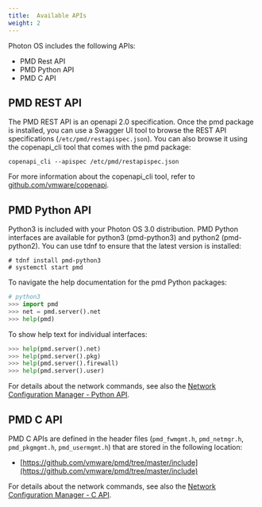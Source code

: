 ```yaml
---
title:  Available APIs
weight: 2
---
```


Photon OS includes the following APIs:

- PMD Rest API
- PMD Python API
- PMD C API

## PMD REST API

The PMD REST API is an openapi 2.0 specification. Once the pmd package is installed, you can use a Swagger UI tool to browse the REST API specifications (`/etc/pmd/restapispec.json`).
You can also browse it using the copenapi_cli tool that comes with the pmd package:

```console
copenapi_cli --apispec /etc/pmd/restapispec.json
```

For more information about the copenapi_cli tool, refer to [github.com/vmware/copenapi](https://github.com/vmware/copenapi).

## PMD Python API

Python3 is included with your Photon OS 3.0 distribution. PMD Python interfaces are available for python3 (pmd-python3) and python2 (pmd-python2). You can use tdnf to ensure that the latest version is installed:

```console
# tdnf install pmd-python3
# systemctl start pmd
```

To navigate the help documentation for the pmd Python packages:

```python
# python3
>>> import pmd
>>> net = pmd.server().net
>>> help(pmd)
```

To show help text for individual interfaces:

```python
>>> help(pmd.server().net)
>>> help(pmd.server().pkg)
>>> help(pmd.server().firewall)
>>> help(pmd.server().user)
```
For details about the network commands, see also the [Network Configuration Manager - Python API](./administration-guide/netmgr.python/).

## PMD C API

PMD C APIs are defined in the header files (`pmd_fwmgmt.h`, `pmd_netmgr.h`, `pmd_pkgmgmt.h`, `pmd_usermgmt.h`) that are stored in the following location:  

- [https://github.com/vmware/pmd/tree/master/include](https://github.com/vmware/pmd/tree/master/include)

For details about the network commands, see also the [Network Configuration Manager - C API](./administration-guide/managing-network-configuration/netmgr.c/).